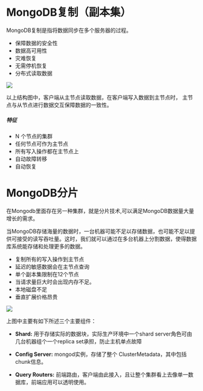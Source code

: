 # MongoDB复制（副本集）

MongoDB复制是指将数据同步在多个服务器的过程。

* 保障数据的安全性
* 数据高可用性
* 灾难恢复
* 无需停机恢复
* 分布式读取数据

![](http://www.runoob.com/wp-content/uploads/2013/12/replication.png)

 以上结构图中，客户端从主节点读取数据，在客户端写入数据到主节点时， 主节点与从节点进行数据交互保障数据的一致性。

##### 特征

*  N 个节点的集群
* 任何节点可作为主节点
* 所有写入操作都在主节点上
* 自动故障转移
* 自动恢复

# MongoDB分片

在Mongodb里面存在另一种集群，就是分片技术,可以满足MongoDB数据量大量增长的需求。

当MongoDB存储海量的数据时，一台机器可能不足以存储数据，也可能不足以提供可接受的读写吞吐量。这时，我们就可以通过在多台机器上分割数据，使得数据库系统能存储和处理更多的数据。

* 复制所有的写入操作到主节点
* 延迟的敏感数据会在主节点查询
* 单个副本集限制在12个节点
* 当请求量巨大时会出现内存不足。
* 本地磁盘不足
* 垂直扩展价格昂贵

![](https://www.runoob.com/wp-content/uploads/2013/12/sharding.png)

上图中主要有如下所述三个主要组件：

* **Shard:**
  用于存储实际的数据块，实际生产环境中一个shard server角色可由几台机器组个一个replica set承担，防止主机单点故障

* **Config Server:**
  mongod实例，存储了整个 ClusterMetadata，其中包括 chunk信息。

* **Query Routers:**
  前端路由，客户端由此接入，且让整个集群看上去像单一数据库，前端应用可以透明使用。



